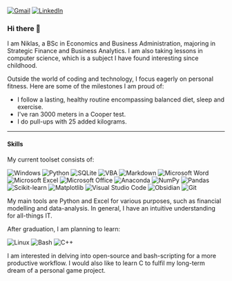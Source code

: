 [![Gmail](https://img.shields.io/badge/niklas.pulliainen@gmail.com-D14836?logo=gmail&logoColor=white)](mailto:niklas.pulliainen@gmail.com) [![LinkedIn](https://custom-icon-badges.demolab.com/badge/LinkedIn-0A66C2?logo=linkedin-white&logoColor=fff)](https://www.linkedin.com/in/niklas-pulliainen)
### Hi there 👋

I am Niklas, a BSc in Economics and Business Administration, majoring in Strategic Finance and Business Analytics. I am also taking lessons in computer science, which is a subject I have found interesting since childhood.

Outside the world of coding and technology, I focus eagerly on personal fitness. Here are some of the milestones I am proud of:
- I follow a lasting, healthy routine encompassing balanced diet, sleep and exercise.
- I've ran 3000 meters in a Cooper test.
- I do pull-ups with 25 added kilograms.

---
#### Skills

My current toolset consists of:

![Windows](https://custom-icon-badges.demolab.com/badge/Windows-0078D6?logo=windows11&logoColor=white) ![Python](https://img.shields.io/badge/Python-3776AB?logo=python&logoColor=fff) ![SQLite](https://img.shields.io/badge/SQLite-%2307405e.svg?logo=sqlite&logoColor=white) ![VBA](https://img.shields.io/badge/VBA-%23007A1F.svg?logo=visual-studio&logoColor=white) ![Markdown](https://img.shields.io/badge/Markdown-%23000000.svg?logo=markdown&logoColor=white) ![Microsoft Word](https://img.shields.io/badge/Microsoft-Office-red?style=flat&logo=microsoft-word) ![Microsoft Excel](https://img.shields.io/badge/Microsoft-Excel-green?style=flat&logo=microsoft-excel) ![Microsoft Office](https://img.shields.io/badge/Microsoft-Word-blue?style=flat&logo=microsoft-office) ![Anaconda](https://img.shields.io/badge/Anaconda-44A833?logo=anaconda&logoColor=fff) ![NumPy](https://img.shields.io/badge/NumPy-4DABCF?logo=numpy&logoColor=fff) ![Pandas](https://img.shields.io/badge/Pandas-150458?logo=pandas&logoColor=fff) ![Scikit-learn](https://img.shields.io/badge/-scikit--learn-%23F7931E?logo=scikit-learn&logoColor=white) ![Matplotlib](https://custom-icon-badges.demolab.com/badge/Matplotlib-71D291?logo=matplotlib&logoColor=fff) ![Visual Studio Code](https://custom-icon-badges.demolab.com/badge/Visual%20Studio%20Code-0078d7.svg?logo=vsc&logoColor=white) ![Obsidian](https://img.shields.io/badge/Obsidian-%23483699.svg?&logo=obsidian&logoColor=white) ![Git](https://img.shields.io/badge/Git-F05032?logo=git&logoColor=fff)

My main tools are Python and Excel for various purposes, such as financial modelling and data-analysis. In general, I have an intuitive understanding for all-things IT.


After graduation, I am planning to learn:

![Linux](https://img.shields.io/badge/Linux-FCC624?logo=linux&logoColor=black) ![Bash](https://img.shields.io/badge/Bash-4EAA25?logo=gnubash&logoColor=fff) ![C++](https://img.shields.io/badge/C++-%2300599C.svg?logo=c%2B%2B&logoColor=white)

I am interested in delving into open-source and bash-scripting for a more productive workflow. I would also like to learn C to fulfil my long-term dream of a personal game project.
